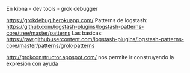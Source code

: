 En kibna - dev tools - grok debugger

https://grokdebug.herokuapp.com/
Patterns de logstash: https://github.com/logstash-plugins/logstash-patterns-core/tree/master/patterns
Las básicas: https://raw.githubusercontent.com/logstash-plugins/logstash-patterns-core/master/patterns/grok-patterns


http://grokconstructor.appspot.com/
nos permite ir construyendo la expresión con ayuda
